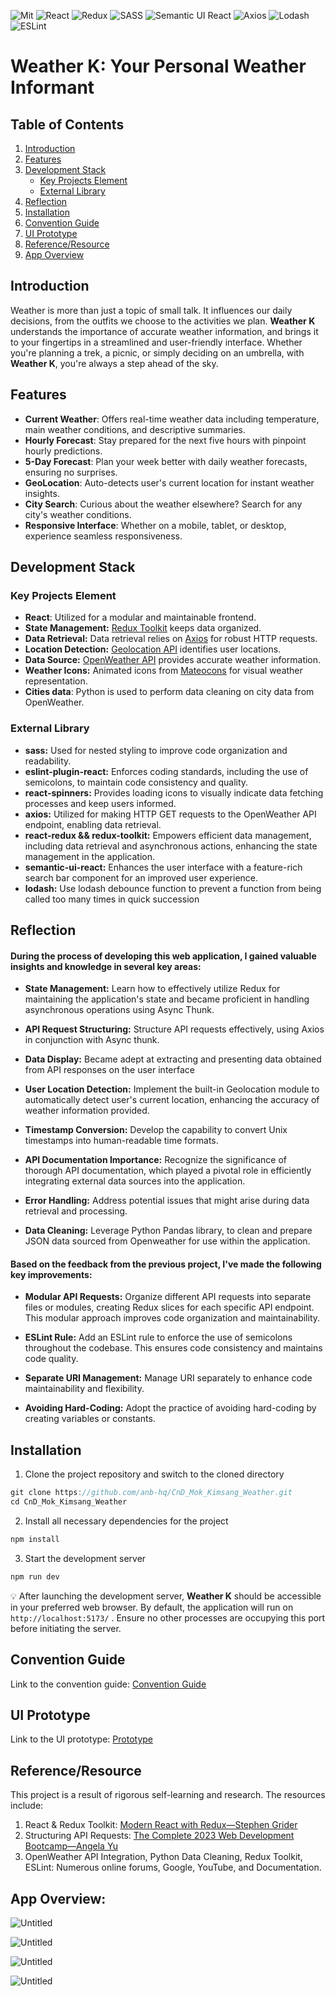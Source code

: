 ![Mit](https://camo.githubusercontent.com/3dbcfa4997505c80ef928681b291d33ecfac2dabf563eb742bb3e269a5af909c/68747470733a2f2f696d672e736869656c64732e696f2f6769746875622f6c6963656e73652f496c65726961796f2f6d61726b646f776e2d6261646765733f7374796c653d666f722d7468652d6261646765) ![React](https://img.shields.io/badge/react-%2320232a.svg?style=for-the-badge&logo=react&logoColor=%2361DAFB) ![Redux](https://img.shields.io/badge/redux-%23593d88.svg?style=for-the-badge&logo=redux&logoColor=white) ![SASS](https://img.shields.io/badge/SASS-hotpink.svg?style=for-the-badge&logo=SASS&logoColor=white) ![Semantic UI React](https://img.shields.io/badge/Semantic%20UI%20React-%2335BDB2.svg?style=for-the-badge&logo=SemanticUIReact&logoColor=white) ![Axios](https://img.shields.io/badge/axios-671ddf?&style=for-the-badge&logo=axios&logoColor=white
) ![Lodash](https://img.shields.io/badge/Lodash-3492FF?style=for-the-badge&logo=lodash&logoColor=white") ![ESLint](https://img.shields.io/badge/eslint-3A33D1?style=for-the-badge&logo=eslint&logoColor=white)

# Weather K: Your Personal Weather Informant

## Table of Contents
1. [Introduction](#weather-k-your-personal-weather-informant)
2. [Features](#features)
3. [Development Stack](#development-stack)
    - [Key Projects Element](#key-projects-element)
    - [External Library](#external-library)
5. [Reflection](#reflection)
6. [Installation](#installation)
7. [Convention Guide](#convention-guide)
8. [UI Prototype](#ui-prototype)
9. [Reference/Resource](#reference/resource)
10. [App Overview](#app-overview)

## Introduction

Weather is more than just a topic of small talk. It influences our daily decisions, from the outfits we choose to the activities we plan. **Weather K** understands the importance of accurate weather information, and brings it to your fingertips in a streamlined and user-friendly interface. Whether you're planning a trek, a picnic, or simply deciding on an umbrella, with **Weather K**, you're always a step ahead of the sky.

## Features

- **Current Weather**: Offers real-time weather data including temperature, main weather conditions, and descriptive summaries.
- **Hourly Forecast**: Stay prepared for the next five hours with pinpoint hourly predictions.
- **5-Day Forecast**: Plan your week better with daily weather forecasts, ensuring no surprises.
- **GeoLocation**: Auto-detects user's current location for instant weather insights.
- **City Search**: Curious about the weather elsewhere? Search for any city's weather conditions.
- **Responsive Interface**: Whether on a mobile, tablet, or desktop, experience seamless responsiveness.

## Development Stack
### Key Projects Element

- **React**: Utilized for a modular and maintainable frontend.
- **State Management:** [Redux Toolkit](https://redux-toolkit.js.org/) keeps data organized.
- **Data Retrieval:** Data retrieval relies on [Axios](https://axios-http.com/docs/intro) for robust HTTP requests.
- **Location Detection:** [Geolocation API](https://developer.mozilla.org/en-US/docs/Web/API/Geolocation_API) identifies user locations.
- **Data Source:** [OpenWeather API](https://openweathermap.org/api) provides accurate weather information.
- **Weather Icons:** Animated icons from [Mateocons](https://bas.dev/work/meteocons) for visual weather representation.
- **Cities data**: Python is used to perform data cleaning on city data from OpenWeather.

### External Library
- **sass:** Used for nested styling to improve code organization and readability.
- **eslint-plugin-react:** Enforces coding standards, including the use of semicolons, to maintain code consistency and quality.
- **react-spinners:** Provides loading icons to visually indicate data fetching processes and keep users informed.
- **axios:** Utilized for making HTTP GET requests to the OpenWeather API endpoint, enabling data retrieval.
- **react-redux && redux-toolkit:** Empowers efficient data management, including data retrieval and asynchronous actions, enhancing the state management in the application.
- **semantic-ui-react:** Enhances the user interface with a feature-rich search bar component for an improved user experience.
- **lodash:** Use lodash debounce function to prevent a function from being called too many times in quick succession

## Reflection
#### During the process of developing this web application, I gained valuable insights and knowledge in several key areas:

- **State Management:** Learn how to effectively utilize Redux for maintaining the application's state and became proficient in handling asynchronous operations using Async Thunk.

- **API Request Structuring:** Structure API requests effectively, using Axios in conjunction with Async thunk.

- **Data Display:** Became adept at extracting and presenting data obtained from API responses on the user interface

- **User Location Detection:** Implement the built-in Geolocation module to automatically detect user's current location, enhancing the accuracy of weather information provided.

- **Timestamp Conversion:** Develop the capability to convert Unix timestamps into human-readable time formats.

- **API Documentation Importance:** Recognize the significance of thorough API documentation, which played a pivotal role in efficiently integrating external data sources into the application.

- **Error Handling:** Address potential issues that might arise during data retrieval and processing.

- **Data Cleaning:** Leverage Python Pandas library, to clean and prepare JSON data sourced from Openweather for use within the application.

#### Based on the feedback from the previous project, I've made the following key improvements:

- **Modular API Requests:** Organize different API requests into separate files or modules, creating Redux slices for each specific API endpoint. This modular approach improves code organization and maintainability.

- **ESLint Rule:** Add an ESLint rule to enforce the use of semicolons throughout the codebase. This ensures code consistency and maintains code quality.

- **Separate URI Management:** Manage URI separately to enhance code maintainability and flexibility.

- **Avoiding Hard-Coding:** Adopt the practice of avoiding hard-coding by creating variables or constants.

## Installation

1. Clone the project repository and switch to the cloned directory

```jsx
git clone https://github.com/anb-hq/CnD_Mok_Kimsang_Weather.git
cd CnD_Mok_Kimsang_Weather
```

2. Install all necessary dependencies for the project

```jsx
npm install
```

3. Start the development server

```jsx
npm run dev
```

💡 After launching the development server, **Weather K** should be accessible in your preferred web browser. By default, the application will run on `http://localhost:5173/` . Ensure no other processes are occupying this port before initiating the server.

## Convention Guide

Link to the convention guide: [Convention Guide](https://www.notion.so/Convention-Guide-6a926126e0ad403186601689c0f6e524?pvs=21)

## UI Prototype

Link to the UI prototype: [Prototype](https://www.figma.com/file/w5W8OQVDbUpQJmOKKY1tcT/Untitled?type=design&node-id=0%3A1&mode=design&t=ahjlczJf1y55Hqfe-1)

## Reference/Resource

This project is a result of rigorous self-learning and research. The resources include:

1. React & Redux Toolkit: [Modern React with Redux—Stephen Grider](https://www.udemy.com/course/react-redux/)
2. Structuring API Requests: [The Complete 2023 Web Development Bootcamp—Angela Yu](https://www.udemy.com/course/the-complete-web-development-bootcamp/)
3. OpenWeather API Integration, Python Data Cleaning, Redux Toolkit, ESLint: Numerous online forums, Google, YouTube, and Documentation.

## App Overview:

![Untitled](weather-k-app-overview/Untitled.png)

![Untitled](weather-k-app-overview/Untitled%201.png)

![Untitled](weather-k-app-overview/Untitled%202.png)

![Untitled](weather-k-app-overview/Untitled%203.png)